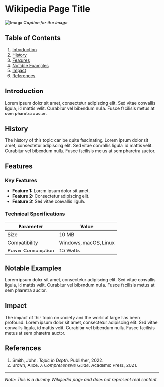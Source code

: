 # **Wikipedia Page Title**

![Image](https://example.com/image.jpg)
*Caption for the image*

## Table of Contents
1. [Introduction](#introduction)
2. [History](#history)
3. [Features](#features)
4. [Notable Examples](#notable-examples)
5. [Impact](#impact)
6. [References](#references)

## Introduction

Lorem ipsum dolor sit amet, consectetur adipiscing elit. Sed vitae convallis ligula, id mattis velit. Curabitur vel bibendum nulla. Fusce facilisis metus at sem pharetra auctor.

## History

The history of this topic can be quite fascinating. Lorem ipsum dolor sit amet, consectetur adipiscing elit. Sed vitae convallis ligula, id mattis velit. Curabitur vel bibendum nulla. Fusce facilisis metus at sem pharetra auctor.

## Features

### Key Features

- **Feature 1:** Lorem ipsum dolor sit amet.
- **Feature 2:** Consectetur adipiscing elit.
- **Feature 3:** Sed vitae convallis ligula.

### Technical Specifications

| Parameter         | Value         |
|-------------------|---------------|
| Size              | 10 MB         |
| Compatibility     | Windows, macOS, Linux |
| Power Consumption | 15 Watts     |

## Notable Examples

Lorem ipsum dolor sit amet, consectetur adipiscing elit. Sed vitae convallis ligula, id mattis velit. Curabitur vel bibendum nulla. Fusce facilisis metus at sem pharetra auctor.

## Impact

The impact of this topic on society and the world at large has been profound. Lorem ipsum dolor sit amet, consectetur adipiscing elit. Sed vitae convallis ligula, id mattis velit. Curabitur vel bibendum nulla. Fusce facilisis metus at sem pharetra auctor.

## References

1. Smith, John. *Topic in Depth*. Publisher, 2022.
2. Brown, Alice. *A Comprehensive Guide*. Academic Press, 2021.

---

*Note: This is a dummy Wikipedia page and does not represent real content.*
